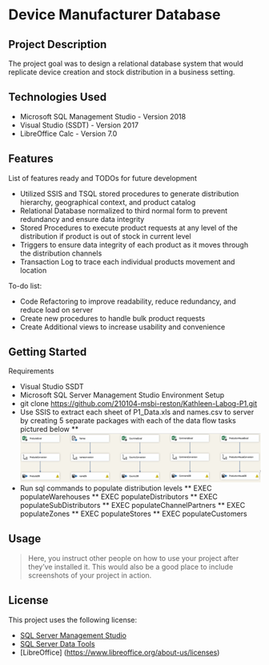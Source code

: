 # Device Manufacturer Database 

## Project Description
The project goal was to design a relational database system that would replicate device creation and stock distribution in a business setting. 

## Technologies Used
* Microsoft SQL Management Studio - Version 2018
* Visual Studio (SSDT) - Version 2017
* LibreOffice Calc - Version 7.0

## Features
List of features ready and TODOs for future development
* Utilized SSIS and TSQL stored procedures to generate distribution hierarchy, geographical context, and product catalog
* Relational Database normalized to third normal form to prevent redundancy and ensure data integrity
* Stored Procedures to execute product requests at any level of the distribution if product is out of stock in current level
* Triggers to ensure data integrity of each product as it moves through the distribution channels
* Transaction Log to trace each individual products movement and location

To-do list:
* Code Refactoring to improve readability, reduce redundancy, and reduce load on server
* Create new procedures to handle bulk product requests
* Create Additional views to increase usability and convenience

## Getting Started
Requirements
* Visual Studio SSDT
* Microsoft SQL Server Management Studio
Environment Setup  
* git clone https://github.com/210104-msbi-reston/Kathleen-Labog-P1.git
* Use SSIS to extract each sheet of P1_Data.xls and names.csv to server by creating 5 separate packages with each of the data flow tasks pictured below 
** <img src = "https://github.com/210104-msbi-reston/Kathleen-Labog-P1/blob/main/Images/project1SIS.png?raw=true">
* Run sql commands to populate distribution levels
** EXEC populateWarehouses
** EXEC populateDistributors
** EXEC populateSubDistributors
** EXEC populateChannelPartners
** EXEC populateZones
** EXEC populateStores
** EXEC populateCustomers


## Usage

> Here, you instruct other people on how to use your project after they’ve installed it. This would also be a good place to include screenshots of your project in action.


## License

This project uses the following license: 
* [SQL Server Management Studio ](https://docs.microsoft.com/en-us/legal/sql/sql-server-management-studio-license-terms)
* [SQL Server Data Tools ](https://docs.microsoft.com/en-us/legal/sql/sql-server-management-studio-license-terms)
* [LibreOffice] (https://www.libreoffice.org/about-us/licenses)

